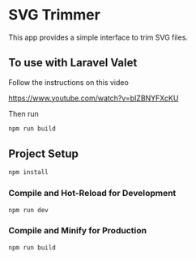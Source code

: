 # SVG Trimmer

This app provides a simple interface to trim SVG files.

## To use with Laravel Valet

Follow the instructions on this video

https://www.youtube.com/watch?v=bIZBNYFXcKU

Then run 

```sh
npm run build
```

## Project Setup

```sh
npm install
```

### Compile and Hot-Reload for Development

```sh
npm run dev
```

### Compile and Minify for Production

```sh
npm run build
```
